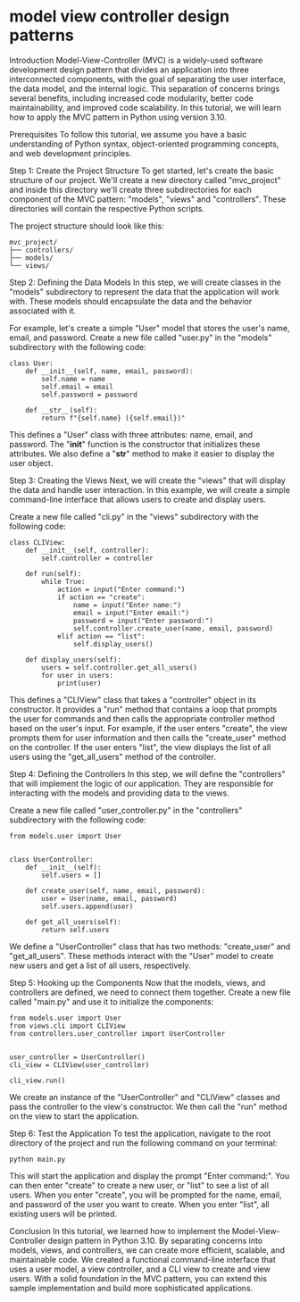 
model view controller design patterns
=====================================
Introduction
Model-View-Controller (MVC) is a widely-used software development design pattern that divides an application into three interconnected components, with the goal of separating the user interface, the data model, and the internal logic. This separation of concerns brings several benefits, including increased code modularity, better code maintainability, and improved code scalability. In this tutorial, we will learn how to apply the MVC pattern in Python using version 3.10.

Prerequisites
To follow this tutorial, we assume you have a basic understanding of Python syntax, object-oriented programming concepts, and web development principles.

Step 1: Create the Project Structure
To get started, let's create the basic structure of our project. We'll create a new directory called "mvc_project" and inside this directory we'll create three subdirectories for each component of the MVC pattern: "models", "views" and "controllers". These directories will contain the respective Python scripts.

The project structure should look like this:

```
mvc_project/
├── controllers/
├── models/
└── views/
```

Step 2: Defining the Data Models
In this step, we will create classes in the "models" subdirectory to represent the data that the application will work with. These models should encapsulate the data and the behavior associated with it.

For example, let's create a simple "User" model that stores the user's name, email, and password. Create a new file called "user.py" in the "models" subdirectory with the following code:

```
class User:
    def __init__(self, name, email, password):
        self.name = name
        self.email = email
        self.password = password

    def __str__(self):
        return f"{self.name} ({self.email})"
```

This defines a "User" class with three attributes: name, email, and password. The "__init__" function is the constructor that initializes these attributes. We also define a "__str__" method to make it easier to display the user object.

Step 3: Creating the Views
Next, we will create the "views" that will display the data and handle user interaction. In this example, we will create a simple command-line interface that allows users to create and display users.

Create a new file called "cli.py" in the "views" subdirectory with the following code:

```
class CLIView:
    def __init__(self, controller):
        self.controller = controller

    def run(self):
        while True:
            action = input("Enter command:")
            if action == "create":
                name = input("Enter name:")
                email = input("Enter email:")
                password = input("Enter password:")
                self.controller.create_user(name, email, password)
            elif action == "list":
                self.display_users()

    def display_users(self):
        users = self.controller.get_all_users()
        for user in users:
            print(user)
```

This defines a "CLIView" class that takes a "controller" object in its constructor. It provides a "run" method that contains a loop that prompts the user for commands and then calls the appropriate controller method based on the user's input. For example, if the user enters "create", the view prompts them for user information and then calls the "create_user" method on the controller. If the user enters "list", the view displays the list of all users using the "get_all_users" method of the controller.

Step 4: Defining the Controllers
In this step, we will define the "controllers" that will implement the logic of our application. They are responsible for interacting with the models and providing data to the views.

Create a new file called "user_controller.py" in the "controllers" subdirectory with the following code:

```
from models.user import User


class UserController:
    def __init__(self):
        self.users = []

    def create_user(self, name, email, password):
        user = User(name, email, password)
        self.users.append(user)

    def get_all_users(self):
        return self.users
```

We define a "UserController" class that has two methods: "create_user" and "get_all_users". These methods interact with the "User" model to create new users and get a list of all users, respectively.

Step 5: Hooking up the Components
Now that the models, views, and controllers are defined, we need to connect them together. Create a new file called "main.py" and use it to initialize the components:

```
from models.user import User
from views.cli import CLIView
from controllers.user_controller import UserController


user_controller = UserController()
cli_view = CLIView(user_controller)

cli_view.run()
```

We create an instance of the "UserController" and "CLIView" classes and pass the controller to the view's constructor. We then call the "run" method on the view to start the application.

Step 6: Test the Application
To test the application, navigate to the root directory of the project and run the following command on your terminal:

```
python main.py
```

This will start the application and display the prompt "Enter command:". You can then enter "create" to create a new user, or "list" to see a list of all users. When you enter "create", you will be prompted for the name, email, and password of the user you want to create. When you enter "list", all existing users will be printed.

Conclusion
In this tutorial, we learned how to implement the Model-View-Controller design pattern in Python 3.10. By separating concerns into models, views, and controllers, we can create more efficient, scalable, and maintainable code. We created a functional command-line interface that uses a user model, a view controller, and a CLI view to create and view users. With a solid foundation in the MVC pattern, you can extend this sample implementation and build more sophisticated applications.